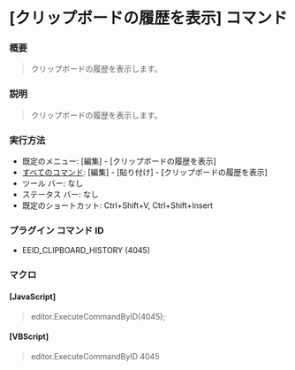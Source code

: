 # \[クリップボードの履歴を表示\] コマンド

### 概要

> クリップボードの履歴を表示します。

### 説明

> クリップボードの履歴を表示します。

### 実行方法

- 既定のメニュー: \[編集\] \- \[クリップボードの履歴を表示\]
- [すべてのコマンド](../../glossary/allcommands): \[編集\] \- \[貼り付け\] \- \[クリップボードの履歴を表示\]
- ツール バー: なし
- ステータス バー: なし
- 既定のショートカット: Ctrl+Shift+V, Ctrl+Shift+Insert

### プラグイン コマンド ID

- EEID\_CLIPBOARD\_HISTORY (4045)

### マクロ

#### \[JavaScript\]

> editor.ExecuteCommandByID(4045);

#### \[VBScript\]

> editor.ExecuteCommandByID 4045